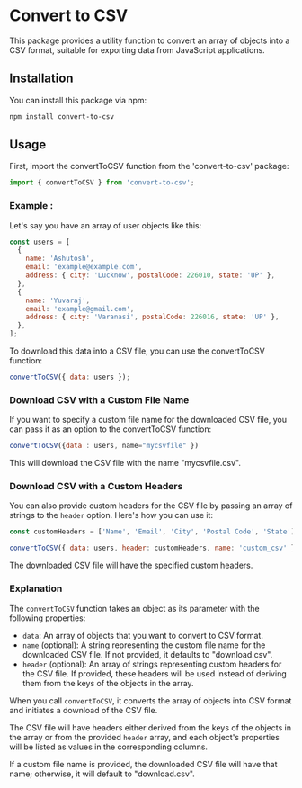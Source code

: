 # Convert to CSV

This package provides a utility function to convert an array of objects into a CSV format, suitable for exporting data from JavaScript applications.

## Installation

You can install this package via npm:

```bash
npm install convert-to-csv
```

## Usage

First, import the convertToCSV function from the 'convert-to-csv' package:

```javascript
import { convertToCSV } from 'convert-to-csv';
```

### Example :

Let's say you have an array of user objects like this:

```javascript
const users = [
  {
    name: 'Ashutosh',
    email: 'example@example.com',
    address: { city: 'Lucknow', postalCode: 226010, state: 'UP' },
  },
  {
    name: 'Yuvaraj',
    email: 'example@gmail.com',
    address: { city: 'Varanasi', postalCode: 226016, state: 'UP' },
  },
];
```

To download this data into a CSV file, you can use the convertToCSV function:

```javascript
convertToCSV({ data: users });
```

### Download CSV with a Custom File Name

If you want to specify a custom file name for the downloaded CSV file, you can pass it as an option to the convertToCSV function:

```javascript
convertToCSV({data : users, name="mycsvfile" })
```

This will download the CSV file with the name "mycsvfile.csv".

### Download CSV with a Custom Headers

You can also provide custom headers for the CSV file by passing an array of strings to the `header` option. Here's how you can use it:

```javascript
const customHeaders = ['Name', 'Email', 'City', 'Postal Code', 'State'];

convertToCSV({ data: users, header: customHeaders, name: 'custom_csv' });
```

The downloaded CSV file will have the specified custom headers.

### Explanation

The `convertToCSV` function takes an object as its parameter with the following properties:

- `data`: An array of objects that you want to convert to CSV format.
- `name` (optional): A string representing the custom file name for the downloaded CSV file. If not provided, it defaults to "download.csv".
- `header` (optional): An array of strings representing custom headers for the CSV file. If provided, these headers will be used instead of deriving them from the keys of the objects in the array.

When you call `convertToCSV`, it converts the array of objects into CSV format and initiates a download of the CSV file.

The CSV file will have headers either derived from the keys of the objects in the array or from the provided `header` array, and each object's properties will be listed as values in the corresponding columns.

If a custom file name is provided, the downloaded CSV file will have that name; otherwise, it will default to "download.csv".
